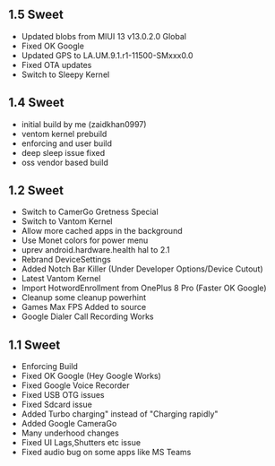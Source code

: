 ## 1.5 Sweet
- Updated blobs from MIUI 13 v13.0.2.0 Global
- Fixed OK Google
- Updated GPS to LA.UM.9.1.r1-11500-SMxxx0.0
- Fixed OTA updates
- Switch to Sleepy Kernel

## 1.4 Sweet

- initial build by me (zaidkhan0997)
- ventom kernel prebuild
- enforcing and user build 
- deep sleep issue fixed 
- oss vendor based build

## 1.2 Sweet

- Switch to CamerGo Gretness Special
- Switch to Vantom Kernel
- Allow more cached apps in the background
- Use Monet colors for power menu
- uprev android.hardware.health hal to 2.1
- Rebrand DeviceSettings
- Added Notch Bar Killer (Under Developer Options/Device Cutout)
- Latest Vantom Kernel
- Import HotwordEnrollment from OnePlus 8 Pro (Faster OK Google)
- Cleanup some cleanup powerhint
- Games Max FPS Added to source
- Google Dialer Call Recording Works

## 1.1 Sweet

- Enforcing Build
- Fixed OK Google (Hey Google Works)
- Fixed Google Voice Recorder
- Fixed USB OTG issues
- Fixed Sdcard issue
- Added Turbo charging" instead of "Charging rapidly"
- Added Google CameraGo
- Many underhood changes
- Fixed UI Lags,Shutters etc issue
- Fixed audio bug on some apps like MS Teams
